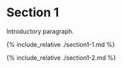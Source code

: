 
# Section 1

Introductory paragraph.

{% include_relative ./section1-1.md %}

{% include_relative ./section1-2.md %}
